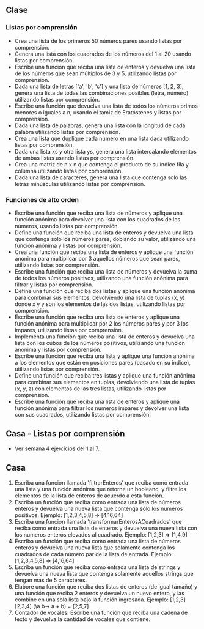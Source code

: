 ## Clase
### Listas por comprensión
- Crea una lista de los primeros 50 números pares usando listas por comprensión.
- Genera una lista con los cuadrados de los números del 1 al 20 usando listas por comprensión.
- Escribe una función que reciba una lista de enteros y devuelva una lista de los números que sean múltiplos de 3 y 5, utilizando listas por comprensión.
- Dada una lista de letras ['a', 'b', 'c'] y una lista de números [1, 2, 3], genera una lista de todas las combinaciones posibles (letra, número) utilizando listas por comprensión.
- Escribe una función que devuelva una lista de todos los números primos menores o iguales a n, usando el tamiz de Eratóstenes y listas por comprensión.
- Dada una lista de palabras, genera una lista con la longitud de cada palabra utilizando listas por comprensión.
- Crea una lista que duplique cada número en una lista dada utilizando listas por comprensión.
- Dada una lista xs y otra lista ys, genera una lista intercalando elementos de ambas listas usando listas por comprensión.
- Crea una matriz de n x n que contenga el producto de su índice fila y columna utilizando listas por comprensión.
- Dada una lista de caracteres, genera una lista que contenga solo las letras minúsculas utilizando listas por comprensión.

### Funciones de alto orden
- Escribe una función que reciba una lista de números y aplique una función anónima para devolver una lista con los cuadrados de los números, usando listas por comprensión.
- Define una función que reciba una lista de enteros y devuelva una lista que contenga solo los números pares, doblando su valor, utilizando una función anónima y listas por comprensión.
- Crea una función que reciba una lista de enteros y aplique una función anónima para multiplicar por 3 aquellos números que sean pares, utilizando listas por comprensión.
- Escribe una función que reciba una lista de números y devuelva la suma de todos los números positivos, utilizando una función anónima para filtrar y listas por comprensión.
- Define una función que reciba dos listas y aplique una función anónima para combinar sus elementos, devolviendo una lista de tuplas (x, y) donde x y y son los elementos de las dos listas, utilizando listas por comprensión.
- Escribe una función que reciba una lista de enteros y aplique una función anónima para multiplicar por 2 los números pares y por 3 los impares, utilizando listas por comprensión.
- Implementa una función que reciba una lista de enteros y devuelva una lista con los cubos de los números positivos, utilizando una función anónima y listas por comprensión.
- Escribe una función que reciba una lista y aplique una función anónima a los elementos que están en posiciones pares (basado en su índice), utilizando listas por comprensión.
- Define una función que reciba tres listas y aplique una función anónima para combinar sus elementos en tuplas, devolviendo una lista de tuplas (x, y, z) con elementos de las tres listas, utilizando listas por comprensión.
- Escribe una función que reciba una lista de enteros y aplique una función anónima para filtrar los números impares y devolver una lista con sus cuadrados, utilizando listas por comprensión.

## Casa - Listas por comprensión
- Ver semana 4 ejercicios del 1 al 7.

## Casa
1. Escriba una funcion llamada 'filtrarEnteros' que reciba como entrada una lista y una función anónima que retorne un booleano, y filtre los elementos de la lista de enteros de acuerdo a esta función.
2. Escriba un función que reciba como entrada una lista de números enteros y devuelva una nueva lista que contenga sólo los números positivos.
Ejemplo: [1,2,3,4,5,8] => [4,16,64]
3. Escriba una funcion llamada 'transformarEnterosACuadrados' que reciba como entrada una lista de enteros y devuelva una nueva lista con los numeros enteros elevados al cuadrado. Ejemplo: [1,2,3] => [1,4,9]
4. Escriba un función que reciba como entrada una lista de números enteros y devuelva una nueva lista que solamente contenga los cuadrados de cada número par de la lista de entrada. Ejemplo: [1,2,3,4,5,8] => [4,16,64]
5. Escriba un función que reciba como entrada una lista de strings y devuelva una nueva lista que contenga solamente aquellos strings que tengan más de 5 caracteres.
6. Elabore una función que reciba dos listas de enteros (de igual tamaño) y una función que reciba 2 enteros y devuelva un nuevo entero, y las combine en una sola lista bajo la función ingresada. Ejemplo: [1,2,3] [2,3,4] (\a b-> a + b) = [2,5,7]
7. Contador de vocales: Escribe una función que reciba una cadena de texto y devuelva la cantidad de vocales que contiene.